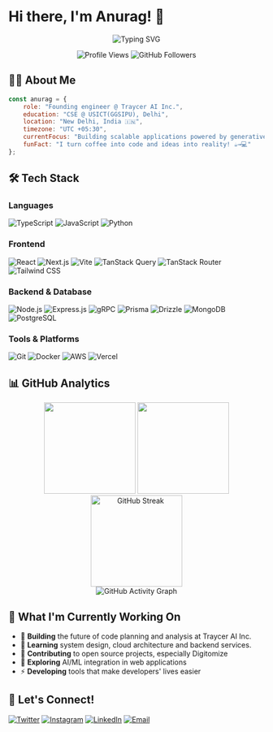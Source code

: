 # Hi there, I'm Anurag! 👋

<div align="center">
  <img src="https://readme-typing-svg.herokuapp.com?font=Fira+Code&weight=600&size=28&pause=1000&color=36BCF7&center=true&vCenter=true&width=600&lines=Full-Stack+Developer;Open+Source+Enthusiast" alt="Typing SVG" />
</div>

<p align="center">
  <img src="https://komarev.com/ghpvc/?username=anur4ag&label=Profile%20Views&color=0e75b6&style=flat" alt="Profile Views" />
  <img src="https://img.shields.io/github/followers/anur4ag?label=Followers&style=social" alt="GitHub Followers" />
</p>

## 🙋‍♂️ About Me

```javascript
const anurag = {
    role: "Founding engineer @ Traycer AI Inc.",
    education: "CSE @ USICT(GGSIPU), Delhi",
    location: "New Delhi, India 🇮🇳",
    timezone: "UTC +05:30",
    currentFocus: "Building scalable applications powered by generative AI and agents while contributing to open source",
    funFact: "I turn coffee into code and ideas into reality! ☕→💻"
};
```

## 🛠️ Tech Stack

<div align="left">

### Languages
![TypeScript](https://img.shields.io/badge/TypeScript-007ACC?style=for-the-badge&logo=typescript&logoColor=white)
![JavaScript](https://img.shields.io/badge/JavaScript-F7DF1E?style=for-the-badge&logo=javascript&logoColor=black)
![Python](https://img.shields.io/badge/Python-3776AB?style=for-the-badge&logo=python&logoColor=white)

### Frontend
![React](https://img.shields.io/badge/React-20232A?style=for-the-badge&logo=react&logoColor=61DAFB)
![Next.js](https://img.shields.io/badge/Next.js-000000?style=for-the-badge&logo=next.js&logoColor=white)
![Vite](https://img.shields.io/badge/Vite-646CFF?style=for-the-badge&logo=vite&logoColor=white)
![TanStack Query](https://img.shields.io/badge/TanStack_Query-FF4154?style=for-the-badge&logo=react-query&logoColor=white)
![TanStack Router](https://img.shields.io/badge/TanStack_Router-FF4154?style=for-the-badge&logo=react&logoColor=white)
![Tailwind CSS](https://img.shields.io/badge/Tailwind_CSS-38B2AC?style=for-the-badge&logo=tailwind-css&logoColor=white)

### Backend & Database
![Node.js](https://img.shields.io/badge/Node.js-43853D?style=for-the-badge&logo=node.js&logoColor=white)
![Express.js](https://img.shields.io/badge/Express.js-404D59?style=for-the-badge&logo=express&logoColor=white)
![gRPC](https://img.shields.io/badge/gRPC-4285F4?style=for-the-badge&logo=grpc&logoColor=white)
![Prisma](https://img.shields.io/badge/Prisma-2D3748?style=for-the-badge&logo=prisma&logoColor=white)
![Drizzle](https://img.shields.io/badge/Drizzle-C5F74F?style=for-the-badge&logo=drizzle&logoColor=black)
![MongoDB](https://img.shields.io/badge/MongoDB-4EA94B?style=for-the-badge&logo=mongodb&logoColor=white)
![PostgreSQL](https://img.shields.io/badge/PostgreSQL-316192?style=for-the-badge&logo=postgresql&logoColor=white)

### Tools & Platforms
![Git](https://img.shields.io/badge/Git-F05032?style=for-the-badge&logo=git&logoColor=white)
![Docker](https://img.shields.io/badge/Docker-2496ED?style=for-the-badge&logo=docker&logoColor=white)
![AWS](https://img.shields.io/badge/AWS-232F3E?style=for-the-badge&logo=amazon-aws&logoColor=white)
![Vercel](https://img.shields.io/badge/Vercel-000000?style=for-the-badge&logo=vercel&logoColor=white)

</div>

## 📊 GitHub Analytics

<div align="center">
  <img height="180em" src="https://github-readme-stats.vercel.app/api?username=anur4ag&show_icons=true&theme=tokyonight&hide_border=true&include_all_commits=true&count_private=true"/>
  <img height="180em" src="https://github-readme-stats.vercel.app/api/top-langs/?username=anur4ag&layout=compact&langs_count=8&theme=tokyonight&hide_border=true"/>
  <img height="180em" src="https://github-readme-streak-stats.herokuapp.com/?user=anur4ag&theme=tokyonight&hide_border=true" alt="GitHub Streak"/>
</div>

<div align="center">
  <img src="https://github-readme-activity-graph.vercel.app/graph?username=anur4ag&theme=tokyo-night&hide_border=true" alt="GitHub Activity Graph"/>
</div>

## 🌱 What I'm Currently Working On

- 🔭 **Building** the future of code planning and analysis at Traycer AI Inc.
- 🌱 **Learning** system design, cloud architecture and backend services.
- 👯 **Contributing** to open source projects, especially Digitomize
- 💬 **Exploring** AI/ML integration in web applications
- ⚡ **Developing** tools that make developers' lives easier

## 🤝 Let's Connect!

<div align="left">

[![Twitter](https://img.shields.io/badge/Twitter-1DA1F2?style=for-the-badge&logo=twitter&logoColor=white)](https://twitter.com/anur7ag)
[![Instagram](https://img.shields.io/badge/Instagram-E4405F?style=for-the-badge&logo=instagram&logoColor=white)](https://www.instagram.com/anur7ag/)
[![LinkedIn](https://img.shields.io/badge/LinkedIn-0077B5?style=for-the-badge&logo=linkedin&logoColor=white)](https://linkedin.com/in/anur4ag)
[![Email](https://img.shields.io/badge/Email-D14836?style=for-the-badge&logo=gmail&logoColor=white)](mailto:anur4ag@gmail.com)

</div>
